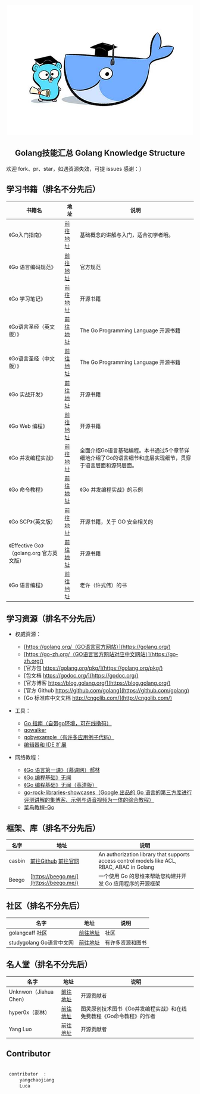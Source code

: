 
<div align="center">
    <img width="500" src="images/logo.jpg">
</div>


<h2 align="center">Golang技能汇总 Golang Knowledge Structure</h2>

欢迎 fork、pr、star，如遇资源失效，可提 issues 感谢：）   



## 学习书籍（排名不分先后）
书籍名 | 地址 | 说明
------------- | ------------- | -------------
《Go入门指南》 | [前往地址](https://github.com/Unknwon/the-way-to-go_ZH_CN/blob/master/eBook/preface.md) | 基础概念的讲解与入门，适合初学者哦。
《Go 语言编码规范》 | [前往地址](https://golang.org/ref/spec) | 官方规范
《Go 学习笔记》 | [前往地址](https://github.com/qyuhen/book) | 开源书籍
《Go语言圣经（英文版）》 | [前往地址](http://www.gopl.io/) | The Go Programming Language 开源书籍
《Go语言圣经（中文版）》 | [前往地址](https://books.studygolang.com/gopl-zh/) | The Go Programming Language 开源书籍
《Go 实战开发》 | [前往地址](https://github.com/astaxie/go-best-practice) | 开源书籍
《Go Web 编程》 | [前往地址](https://github.com/astaxie/build-web-application-with-golang/blob/master/zh/preface.md) | 开源书籍
《Go 并发编程实战》 | [前往地址](http://www.ituring.com.cn/book/1525) | 全面介绍Go语言基础编程。本书通过5个章节详细地介绍了Go的语言细节和底层实现细节，贯穿于语言层面和源码层面。
《Go 命令教程》 | [前往地址](https://github.com/hyper0x/go_command_tutorial) | 《Go 并发编程实战》的示例
《Go SCP》（英文版） | [前往地址](https://checkmarx.gitbooks.io/go-scp/content/) | 开源书籍，关于 GO 安全相关的
《Effective Go》（golang.org 官方英文版） | [前往地址](https://golang.org/doc/effective_go.html) | 开源书籍
《Go 语言编程》 | [前往地址](https://www.amazon.cn/dp/B00932YRPA/ref=sr_1_1?ie=UTF8&qid=1530066540&sr=8-1&keywords=go%E8%AF%AD%E8%A8%80%E7%BC%96%E7%A8%8B) | 老许（许式伟）的书


## 学习资源（排名不分先后）

- 权威资源：
    - [https://golang.org/（GO语言官方网站）](https://golang.org/)
    - [https://go-zh.org/（GO语言官方网站对应中文网站）](https://go-zh.org/)
    - [官方包 https://golang.org/pkg/](https://golang.org/pkg/)
    - [包文档 https://godoc.org/](https://godoc.org/)
    - [官方博客 https://blog.golang.org/](https://blog.golang.org/)
    - [官方 Github https://github.com/golang](https://github.com/golang)
    - [Go 标准库中文文档 http://cngolib.com/](http://cngolib.com/)

- 工具：
    - [Go 指南（自带go环境，可在线撸码）](https://tour.golang.org)
    - [gowalker](https://gowalker.org/)
    - [gobyexample（有许多应用例子代码）](https://gobyexample.com/)
    - [编辑器和 IDE 扩展](http://go-lang.cat-v.org/text-editors/)

- 网络教程：
    - [《Go 语言第一课》（慕课网）郝林](https://www.imooc.com/learn/345)
    - [《Go 编程基础》无闻](https://github.com/Unknwon/go-fundamental-programming)
    - [《Go 编程基础》无闻（高清版）](https://golangcaff.com/docs/go-fundamental-programming)
    - [go-rock-libraries-showcases（Google 出品的 Go 语言的第三方库进行评测讲解的集博客、示例与语音视频为一体的综合教程）](http://www.runoob.com/go/go-tutorial.html)
    - [菜鸟教程-Go](http://www.runoob.com/go/go-tutorial.html)


## 框架、库（排名不分先后）
名字 | 地址 | 说明
------------- | ------------- | -------------
casbin | [前往Github](https://github.com/casbin) [前往官网](http://casbin.org/) | An authorization library that supports access control models like ACL, RBAC, ABAC in Golang
Beego | [https://beego.me/](https://beego.me/) | 一个使用 Go 的思维来帮助您构建并开发 Go 应用程序的开源框架


## 社区（排名不分先后）
名字 | 地址 | 说明
------------- | ------------- | -------------
golangcaff 社区 | [前往地址](https://golangcaff.com/) | 社区
studygolang Go语言中文网 | [前往地址](https://studygolang.com/) | 有许多资源和图书


## 名人堂（排名不分先后）
名字 | 地址 | 说明
------------- | ------------- | -------------
Unknwon（Jiahua Chen）  | [前往地址](https://github.com/Unknwon) | 开源贡献者
hyper0x（郝林）  | [前往地址](https://github.com/Unknwon) | 图灵原创技术图书《Go并发编程实战》和在线免费教程《Go命令教程》的作者
Yang Luo  | [前往地址](https://github.com/hsluoyz) | 开源贡献者



## Contributor
```

 contributor  :
     yangchaojiang
     Luca
    
```